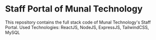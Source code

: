 # Staff Portal of Munal Technology
This repository contains the full stack code of Munal Technology's Staff Portal.
Used Technologies: ReactJS, NodeJS, ExpressJS, TailwindCSS, MySQL
